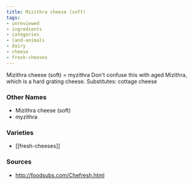 ```yaml
---
title: Mizithra cheese (soft)
tags:
- unreviewed
- ingredients
- categories
- land-animals
- dairy
- cheese
- fresh-cheeses
---
```

Mizithra cheese (soft) = myzithra Don't confuse this with aged Mizithra, which is a hard grating cheese. Substitutes: cottage cheese

### Other Names

* Mizithra cheese (soft)
* myzithra

### Varieties

* [[fresh-cheeses]]

### Sources
* http://foodsubs.com/Chefresh.html
